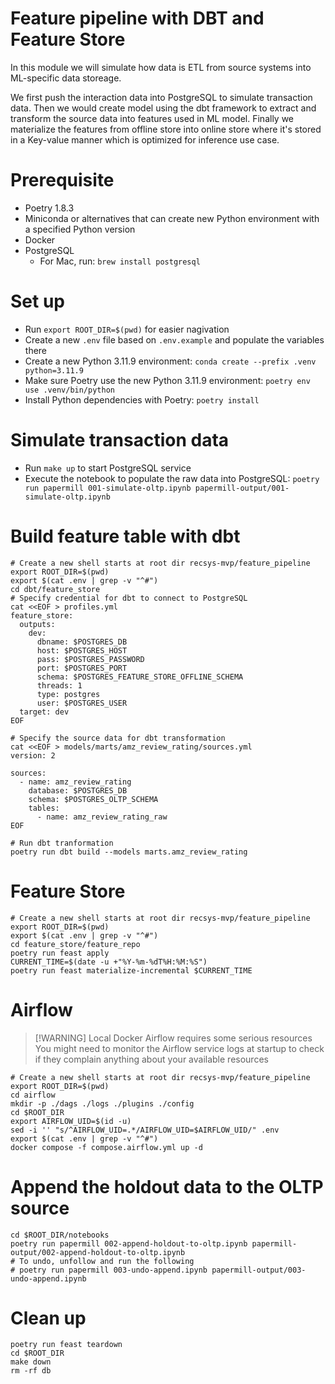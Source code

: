 # Feature pipeline with DBT and Feature Store

In this module we will simulate how data is ETL from source systems into ML-specific data storeage.

We first push the interaction data into PostgreSQL to simulate transaction data.
Then we would create model using the dbt framework to extract and transform the source data into features used in ML model.
Finally we materialize the features from offline store into online store where it's stored in a Key-value manner which is optimized for inference use case.

# Prerequisite
- Poetry 1.8.3
- Miniconda or alternatives that can create new Python environment with a specified Python version
- Docker
- PostgreSQL
  - For Mac, run: `brew install postgresql`

# Set up
- Run `export ROOT_DIR=$(pwd)` for easier nagivation
- Create a new `.env` file based on `.env.example` and populate the variables there
- Create a new Python 3.11.9 environment: `conda create --prefix .venv python=3.11.9`
- Make sure Poetry use the new Python 3.11.9 environment: `poetry env use .venv/bin/python`
- Install Python dependencies with Poetry: `poetry install`

# Simulate transaction data
- Run `make up` to start PostgreSQL service
- Execute the notebook to populate the raw data into PostgreSQL: `poetry run papermill 001-simulate-oltp.ipynb papermill-output/001-simulate-oltp.ipynb`

# Build feature table with dbt
```shell
# Create a new shell starts at root dir recsys-mvp/feature_pipeline
export ROOT_DIR=$(pwd)
export $(cat .env | grep -v "^#")
cd dbt/feature_store
# Specify credential for dbt to connect to PostgreSQL
cat <<EOF > profiles.yml
feature_store:
  outputs:
    dev:
      dbname: $POSTGRES_DB
      host: $POSTGRES_HOST
      pass: $POSTGRES_PASSWORD
      port: $POSTGRES_PORT
      schema: $POSTGRES_FEATURE_STORE_OFFLINE_SCHEMA
      threads: 1
      type: postgres
      user: $POSTGRES_USER
  target: dev
EOF

# Specify the source data for dbt transformation
cat <<EOF > models/marts/amz_review_rating/sources.yml
version: 2

sources:
  - name: amz_review_rating
    database: $POSTGRES_DB
    schema: $POSTGRES_OLTP_SCHEMA
    tables:
      - name: amz_review_rating_raw
EOF

# Run dbt tranformation
poetry run dbt build --models marts.amz_review_rating
```

# Feature Store

```shell
# Create a new shell starts at root dir recsys-mvp/feature_pipeline
export ROOT_DIR=$(pwd)
export $(cat .env | grep -v "^#")
cd feature_store/feature_repo
poetry run feast apply
CURRENT_TIME=$(date -u +"%Y-%m-%dT%H:%M:%S")
poetry run feast materialize-incremental $CURRENT_TIME
```

# Airflow

> [!WARNING] Local Docker Airflow requires some serious resources
> You might need to monitor the Airflow service logs at startup to check if they complain anything about your available resources

```shell
# Create a new shell starts at root dir recsys-mvp/feature_pipeline
export ROOT_DIR=$(pwd)
cd airflow
mkdir -p ./dags ./logs ./plugins ./config
cd $ROOT_DIR
export AIRFLOW_UID=$(id -u)
sed -i '' "s/^AIRFLOW_UID=.*/AIRFLOW_UID=$AIRFLOW_UID/" .env
export $(cat .env | grep -v "^#")
docker compose -f compose.airflow.yml up -d
```

# Append the holdout data to the OLTP source
```shell
cd $ROOT_DIR/notebooks
poetry run papermill 002-append-holdout-to-oltp.ipynb papermill-output/002-append-holdout-to-oltp.ipynb
# To undo, unfollow and run the following
# poetry run papermill 003-undo-append.ipynb papermill-output/003-undo-append.ipynb
```

# Clean up
```shell
poetry run feast teardown
cd $ROOT_DIR
make down
rm -rf db
```
